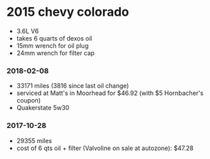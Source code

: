 # 2015 chevy colorado
- 3.6L V6
- takes 6 quarts of dexos oil
- 15mm wrench for oil plug
- 24mm wrench for filter cap

### 2018-02-08
- 33171 miles (3816 since last oil change)
- serviced at Matt's in Moorhead for $46.92 (with $5 Hornbacher's coupon)
- Quakerstate 5w30


### 2017-10-28
- 29355 miles
- cost of 6 qts oil + filter (Valvoline on sale at autozone): $47.28
